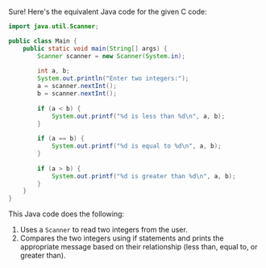  Sure! Here's the equivalent Java code for the given C code:

```java
import java.util.Scanner;

public class Main {
    public static void main(String[] args) {
        Scanner scanner = new Scanner(System.in);
        
        int a, b;
        System.out.println("Enter two integers:");
        a = scanner.nextInt();
        b = scanner.nextInt();
        
        if (a < b) {
            System.out.printf("%d is less than %d\n", a, b);
        }
        
        if (a == b) {
            System.out.printf("%d is equal to %d\n", a, b);
        }
        
        if (a > b) {
            System.out.printf("%d is greater than %d\n", a, b);
        }
    }
}
```

This Java code does the following:
1. Uses a `Scanner` to read two integers from the user.
2. Compares the two integers using if statements and prints the appropriate message based on their relationship (less than, equal to, or greater than).
